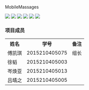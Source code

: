 MobileMassages

[![](https://img.shields.io/badge/nodejs-6.10.0-green.svg)](https://github.com/nodejs/node)
[![](https://img.shields.io/badge/angularjs-1.6.4-blue.svg)](https://github.com/angular/angular.js/)
[![](https://img.shields.io/badge/angular--ui--router-1.0.3-6efff0.svg)](https://github.com/angular-ui/ui-router/)
[![](https://img.shields.io/badge/mysql-2.13.0-brightgreen.svg)](https://github.com/mongodb/mongo)
[![](https://img.shields.io/badge/express-4.15.2-adfeac.svg)](https://github.com/expressjs/express)
[![](https://img.shields.io/badge/sweetalert2-6.6.4-aaedfd.svg)](https://github.com/t4t5/sweetalert)


### 项目成员  

<table>
    <tr>
        <th>姓名</th>
        <th>学号</th>
        <th>备注</th>
    </tr>
    <tr>
        <td>傅凯琪</td>
        <td>2015210405075</td>
        <td>组长</td>
    </tr>
    <tr>
        <td>徐韬</td>
        <td>2015210405003</td>
        <td></td>
    </tr>
    <tr>
        <td>岑焕亚</td>
        <td>2015210405013</td>
        <td></td>
    </tr>
    <tr>
        <td>吕靖之</td>
        <td>2015210405005</td>
        <td></td>
    </tr>
</table>

